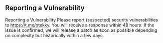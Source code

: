 ## Reporting a Vulnerability

Reporting a Vulnerability
Please report (suspected) security vulnerabilities to https://t.me/xtekky. You will receive a response within 48 hours. If the issue is confirmed, we will release a patch as soon as possible depending on complexity but historically within a few days.